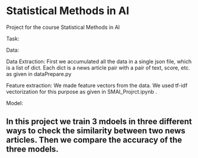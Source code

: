 # Statistical Methods in AI
Project for the course Statistical Methods in AI

Task:

Data:

Data Extraction:
First we accumulated all the data in a single json file, which is a list of dict. Each dict is a news article pair with a pair of text, score, etc. as given in dataPrepare.py

Feature extraction:
We made feature vectors from the data.
We used tf-idf vectorization for this purpose as given in SMAI_Projrct.ipynb . 

Model:


In this project we train 3 mdoels in three different ways to check the similarity between two news articles.
Then we compare the accuracy of the three models.
- 
